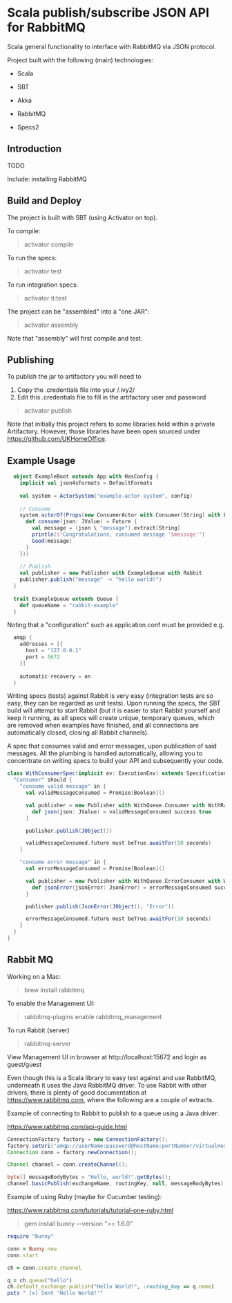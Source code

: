 Scala publish/subscribe JSON API for RabbitMQ
=============================================
Scala general functionality to interface with RabbitMQ via JSON protocol.

Project built with the following (main) technologies:

- Scala

- SBT

- Akka

- RabbitMQ

- Specs2

Introduction
------------
TODO

Include: installing RabbitMQ

Build and Deploy
----------------
The project is built with SBT (using Activator on top).

To compile:
> activator compile

To run the specs:
> activator test

To run integration specs:
> activator it:test

The project can be "assembled" into a "one JAR":
> activator assembly

Note that "assembly" will first compile and test.

Publishing
----------
To publish the jar to artifactory you will need to 

1. Copy the .credentials file into your <home directory>/.ivy2/
2. Edit this .credentials file to fill in the artifactory user and password

> activator publish

Note that initially this project refers to some libraries held within a private Artifactory. However, those libraries have been open sourced under https://github.com/UKHomeOffice.

Example Usage
-------------
```scala
  object ExampleBoot extends App with HasConfig {
    implicit val json4sFormats = DefaultFormats
  
    val system = ActorSystem("example-actor-system", config)
  
    // Consume
    system.actorOf(Props(new ConsumerActor with Consumer[String] with ExampleQueue with Rabbit {
      def consume(json: JValue) = Future {
        val message = (json \ "message").extract[String]
        println(s"Congratulations, consumed message '$message'")
        Good(message)
      }
    }))
  
    // Publish
    val publisher = new Publisher with ExampleQueue with Rabbit
    publisher.publish("message" -> "hello world!")
  }
  
  trait ExampleQueue extends Queue {
    def queueName = "rabbit-example"
  }
```

Noting that a "configuration" such as application.conf must be provided e.g.
```scala
  amqp {
    addresses = [{
      host = "127.0.0.1"
      port = 5672
    }]
  
    automatic-recovery = on
  }
```

Writing specs (tests) against Rabbit is very easy (integration tests are so easy, they can be regarded as unit tests). Upon running the specs, the SBT build will attempt to start Rabbit (but it is easier to start Rabbit yourself and keep it running, as all specs will create unique, temporary queues, which are removed when examples have finished, and all connections are automatically closed, closing all Rabbit channels).

A spec that consumes valid and error messages, upon publication of said messages. All the plumbing is handled automatically, allowing you to concentrate on writing specs to build your API and subsequently your code.

```scala
class WithConsumerSpec(implicit ev: ExecutionEnv) extends Specification with RabbitSpec {
  "Consumer" should {
    "consume valid message" in {
      val validMessageConsumed = Promise[Boolean]()

      val publisher = new Publisher with WithQueue.Consumer with WithRabbit {
        def json(json: JValue) = validMessageConsumed success true
      }

      publisher.publish(JObject())

      validMessageConsumed.future must beTrue.awaitFor(10 seconds)
    }

    "consume error message" in {
      val errorMessageConsumed = Promise[Boolean]()

      val publisher = new Publisher with WithQueue.ErrorConsumer with WithRabbit {
        def jsonError(jsonError: JsonError) = errorMessageConsumed success true
      }

      publisher.publish(JsonError(JObject(), "Error"))

      errorMessageConsumed.future must beTrue.awaitFor(10 seconds)
    }
  }
}
```

Rabbit MQ
---------
Working on a Mac:
> brew install rabbitmq

To enable the Management UI:
> rabbitmq-plugins enable rabbitmq_management

To run Rabbit (server)
> rabbitmq-server

View Management UI in browser at http://localhost:15672
and login as guest/guest

Even though this is a Scala library to easy test against and use RabbitMQ, underneath it uses the Java RabbitMQ driver.
To use Rabbit with other drivers, there is plenty of good documentation at https://www.rabbitmq.com, where the following are a couple of extracts.

Example of connecting to Rabbit to publish to a queue using a Java driver:

https://www.rabbitmq.com/api-guide.html
```java
ConnectionFactory factory = new ConnectionFactory();
factory.setUri("amqp://userName:password@hostName:portNumber/virtualHost");
Connection conn = factory.newConnection();

Channel channel = conn.createChannel();

byte[] messageBodyBytes = "Hello, world!".getBytes();
channel.basicPublish(exchangeName, routingKey, null, messageBodyBytes);
```

Example of using Ruby (maybe for Cucumber testing):

https://www.rabbitmq.com/tutorials/tutorial-one-ruby.html
> gem install bunny --version ">= 1.6.0"

```ruby
require "bunny"

conn = Bunny.new
conn.start

ch = conn.create_channel

q = ch.queue("hello")
ch.default_exchange.publish("Hello World!", :routing_key => q.name)
puts " [x] Sent 'Hello World!'"
```